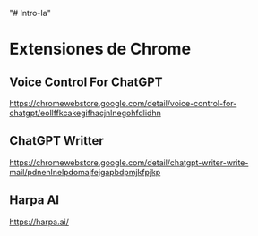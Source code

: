 "# Intro-Ia" 

# Extensiones de Chrome
## Voice Control For ChatGPT
https://chromewebstore.google.com/detail/voice-control-for-chatgpt/eollffkcakegifhacjnlnegohfdlidhn
## ChatGPT Writter
https://chromewebstore.google.com/detail/chatgpt-writer-write-mail/pdnenlnelpdomajfejgapbdpmjkfpjkp
## Harpa AI
https://harpa.ai/
